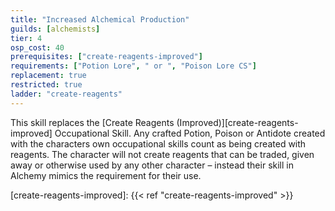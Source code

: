```yaml
---
title: "Increased Alchemical Production"
guilds: [alchemists]
tier: 4
osp_cost: 40
prerequisites: ["create-reagents-improved"]
requirements: ["Potion Lore", " or ", "Poison Lore CS"]
replacement: true
restricted: true
ladder: "create-reagents"
---
```

This skill replaces the [Create Reagents (Improved)][create-reagents-improved] Occupational Skill. Any crafted Potion, Poison or Antidote created with the characters own occupational skills count as being created with reagents. The character will not create reagents that can be traded, given away or otherwise used by any other character – instead their skill in Alchemy mimics the requirement for their use.

[create-reagents-improved]: {{< ref "create-reagents-improved" >}}